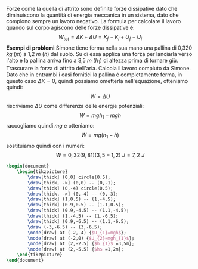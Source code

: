 Forze come la quella di attrito sono definite forze dissipative dato che diminuiscono la quantità di energia meccanica in un sistema, dato che compiono sempre un lavoro negativo. La formula per calcolare il lavoro quando sul corpo agiscono delle forze dissipative è:
$$
W_{tot}=\Delta K+\Delta U=K_{f}-K_{i}+U_{f}-U_{i}
$$
**Esempi di problemi**
Simone tiene ferma nella sua mano una pallina di 0,320 $kg$ ($m$) a 1,2 $m$ ($h$) dal suolo. Su di essa applica una forza per lanciarla verso l'alto e la pallina arriva fino a 3,5 $m$ ($h_{1}$) di altezza prima di tornare giù. Trascurare la forza di attrito dell'aria. Calcola il lavoro compiuto da Simone.
Dato che in entrambi i casi fornitici la pallina è completamente ferma, in questo caso $\Delta K=0$, quindi possiamo ometterla nell'equazione, otteniamo quindi:
$$
W=\Delta U
$$
riscriviamo $\Delta U$ come differenza delle energie potenziali:
$$
W=mgh_{1}-mgh
$$
raccogliamo quindi $mg$ e otteniamo:
$$
W=mg(h_{1}-h)
$$
sostituiamo quindi con i numeri:
$$
W=0,32(9,81)(3,5-1,2)\ J=7,2 \ J
$$


```tikz
\begin{document}
	\begin{tikzpicture}
		\draw[thick] (0,0) circle(0.5);
		\draw[thick, ->] (0,0) -- (0,-1);
		\draw[thick] (0,-4) circle(0.5);
		\draw[thick, ->] (0,-4) -- (0,-3);
		\draw[thick] (1,0.5) -- (1,-4.5);
		\draw[thick] (0.9,0.5) -- (1.1,0.5);
		\draw[thick] (0.9,-4.5) -- (1.1,-4.5);
		\draw[thick] (1,-4.5) -- (1,-6.5);
		\draw[thick] (0.9,-6.5) -- (1.1,-6.5);
		\draw (-3,-6.5) -- (3,-6.5);
		\node[draw] at (-2,-4) {$U_{1}=mgh$};
		\node[draw] at (-2,0) {$U_{2}=mgh_{1}$};
		\node[draw] at (2,-2.5) {$h_{1}$ =3,5m};
		\node[draw] at (2,-5.5) {$h$ =1,2m};
	\end{tikzpicture}
\end{document}
```
